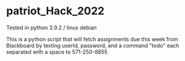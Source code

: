 # patriot_Hack_2022

Tested in python 3.9.2 / linux debian

This is a python script that will fetch assignments due this week from Blackboard by texting userId, password, and a command "todo" each separated with a space to 571-250-8855
